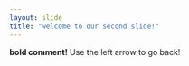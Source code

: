 ```yaml
---
layout: slide
title: "welcome to our second slide!"
---
```

**bold comment!**
Use the left arrow to go back!
